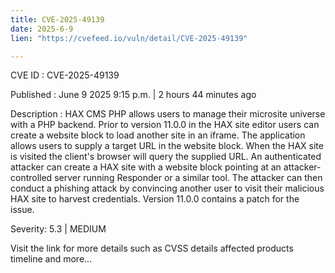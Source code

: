 ```yaml
---
title: CVE-2025-49139
date: 2025-6-9
lien: "https://cvefeed.io/vuln/detail/CVE-2025-49139"

---
```


CVE ID : CVE-2025-49139

Published :  June 9
2025
9:15 p.m. | 2 hours
44 minutes ago

Description : HAX CMS PHP allows users to manage their microsite universe with a PHP backend. Prior to version 11.0.0
in the HAX site editor
users can create a website block to load another site in an iframe. The application allows users to supply a target URL in the website block. When the HAX site is visited
the client's browser will query the supplied URL. An authenticated attacker can create a HAX site with a website block pointing at an attacker-controlled server running Responder or a similar tool. The attacker can then conduct a phishing attack by convincing another user to visit their malicious HAX site to harvest credentials. Version 11.0.0 contains a patch for the issue.

Severity: 5.3 | MEDIUM

Visit the link for more details
such as CVSS details
affected products
timeline
and more...
